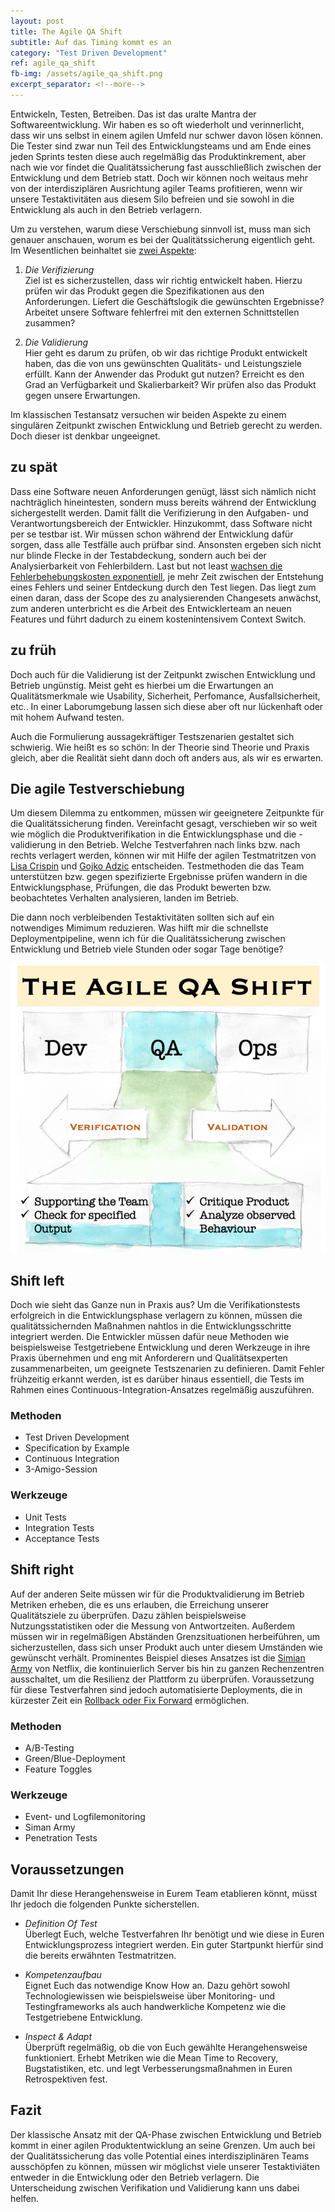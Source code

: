```yaml
---
layout: post
title: The Agile QA Shift
subtitle: Auf das Timing kommt es an
category: "Test Driven Development"
ref: agile_qa_shift
fb-img: /assets/agile_qa_shift.png
excerpt_separator: <!--more-->
---
```

Entwickeln, Testen, Betreiben. Das ist das uralte Mantra der Softwareentwicklung. Wir haben es so oft wiederholt und verinnerlicht, dass wir uns selbst in einem agilen Umfeld nur schwer davon lösen können. Die Tester sind zwar nun Teil des Entwicklungsteams und am Ende eines jeden Sprints  testen diese auch regelmäßig das Produktinkrement, aber nach wie vor findet die Qualitätssicherung fast ausschließlich zwischen der Entwicklung und dem Betrieb statt. Doch wir können noch weitaus mehr von der interdisziplären Ausrichtung agiler Teams profitieren, wenn wir unsere Testaktivitäten aus diesem Silo befreien und sie sowohl in die Entwicklung als auch in den Betrieb verlagern.

<!--more-->

Um zu verstehen, warum diese Verschiebung sinnvoll ist, muss man sich genauer anschauen, worum es bei der Qualitätssicherung eigentlich geht.
Im Wesentlichen beinhaltet sie [zwei Aspekte](https://de.wikipedia.org/wiki/Verifizierung_und_Validierung): 
1. _Die Verifizierung_  
Ziel ist es sicherzustellen, dass wir richtig entwickelt haben. Hierzu prüfen wir das Produkt gegen die Spezifikationen aus den Anforderungen. Liefert die Geschäftslogik die gewünschten Ergebnisse? Arbeitet unsere Software fehlerfrei mit den externen Schnittstellen zusammen? 

2. _Die Validierung_  
Hier geht es darum zu prüfen, ob wir das richtige Produkt entwickelt haben, das die von uns gewünschten Qualitäts- und Leistungsziele erfüllt. Kann der Anwender das Produkt gut nutzen? Erreicht es den Grad an Verfügbarkeit und Skalierbarkeit? Wir prüfen also das Produkt gegen unsere Erwartungen.

Im klassischen Testansatz versuchen wir beiden Aspekte zu einem singulären Zeitpunkt zwischen Entwicklung und Betrieb gerecht zu werden. Doch dieser ist denkbar ungeeignet.

## zu spät 
Dass eine Software neuen Anforderungen genügt, lässt sich nämlich nicht nachträglich hineintesten, sondern muss bereits während der Entwicklung sichergestellt werden. Damit fällt die Verifizierung in den Aufgaben- und Verantwortungsbereich der Entwickler.
Hinzukommt, dass Software nicht per se testbar ist. Wir müssen schon während der Entwicklung dafür sorgen, dass alle Testfälle auch prüfbar sind.
Ansonsten ergeben sich nicht nur blinde Flecke in der Testabdeckung, sondern auch bei der Analysierbarkeit von Fehlerbildern.
Last but not least [wachsen die Fehlerbehebungskosten exponentiell](https://ntrs.nasa.gov/archive/nasa/casi.ntrs.nasa.gov/20100036670.pdf), je mehr Zeit zwischen der Entstehung eines Fehlers und seiner Entdeckung durch den Test liegen. Das liegt zum einen daran, dass der Scope des zu analysierenden Changesets anwächst, zum anderen unterbricht es die Arbeit des Entwicklerteam an neuen Features und führt dadurch zu einem kostenintensivem Context Switch.

## zu früh
Doch auch für die Validierung ist der Zeitpunkt zwischen Entwicklung und Betrieb ungünstig.  Meist geht es hierbei um die Erwartungen an Qualitätsmerkmale wie Usability, Sicherheit, Perfomance, Ausfallsicherheit, etc.. In einer Laborumgebung lassen sich diese aber oft nur lückenhaft oder mit hohem Aufwand testen.

Auch die Formulierung aussagekräftiger Testszenarien gestaltet sich schwierig. Wie heißt es so schön:
In der Theorie sind Theorie und Praxis gleich, aber die Realität sieht dann doch oft anders aus, als wir es erwarten. 

## Die agile Testverschiebung
Um diesem Dilemma zu entkommen, müssen wir geeignetere Zeitpunkte für die Qualitätssicherung finden. Vereinfacht gesagt, verschieben wir so weit wie möglich die Produktverifikation in die Entwicklungsphase und die -validierung in den Betrieb. Welche Testverfahren nach links bzw. nach rechts verlagert werden, können wir mit Hilfe der agilen Testmatritzen von [Lisa Crispin](https://lisacrispin.com/2011/11/08/using-the-agile-testing-quadrants/) und [Gojko Adzic](https://gojko.net/2013/10/21/lets-break-the-agile-testing-quadrants/) entscheiden. Testmethoden die das Team unterstützen bzw. gegen spezifizierte Ergebnisse prüfen wandern in die Entwicklungsphase, Prüfungen, die das Produkt bewerten bzw. beobachtetes Verhalten analysieren, landen im Betrieb.

Die dann noch verbleibenden Testaktivitäten sollten sich auf ein notwendiges Mimimum reduzieren. Was hilft mir die schnellste Deploymentpipeline, wenn ich für die Qualitätssicherung zwischen Entwicklung und Betrieb viele Stunden oder sogar Tage benötige? 

![Agile QA Shift](/assets/agile_qa_shift.png)


## Shift left
Doch wie sieht das Ganze nun in Praxis aus?  Um die Verifikationstests erfolgreich in die Entwicklungsphase verlagern zu können, müssen die qualitätssichernden Maßnahmen nahtlos in die Entwicklungsschritte integriert werden. Die Entwickler müssen dafür neue Methoden wie beispielsweise Testgetriebene Entwicklung und deren Werkzeuge in ihre Praxis übernehmen und eng mit Anforderern und Qualitätsexperten zusammenarbeiten, um geeignete Testszenarien zu definieren. Damit Fehler frühzeitig erkannt werden, ist es darüber hinaus essentiell, die Tests im Rahmen eines Continuous-Integration-Ansatzes regelmäßig auszuführen.

### Methoden
* Test Driven Development
* Specification by Example
* Continuous Integration
* 3-Amigo-Session

### Werkzeuge
* Unit Tests
* Integration Tests
* Acceptance Tests

## Shift right
Auf der anderen Seite müssen wir für die Produktvalidierung im Betrieb Metriken erheben, die es uns erlauben, die Erreichung unserer Qualitätsziele zu überprüfen. Dazu zählen beispielsweise Nutzungsstatistiken oder die Messung von Antwortzeiten. Außerdem müssen wir in regelmäßigen Abständen Grenzsituationen herbeiführen, um sicherzustellen, dass sich unser Produkt auch unter diesem Umständen wie gewünscht verhält. Prominentes Beispiel dieses Ansatzes ist die [Simian Army](https://medium.com/netflix-techblog/the-netflix-simian-army-16e57fbab116) von Netflix, die kontinuierlich Server bis hin zu ganzen Rechenzentren ausschaltet, um die Resilienz der Plattform zu überprüfen. Voraussetzung für diese Testverfahren sind jedoch automatisierte Deployments, die in kürzester Zeit ein [Rollback oder Fix Forward](https://www.linkedin.com/pulse/service-recovery-rolling-back-vs-forward-fixing-mohamed-el-geish/) ermöglichen.

### Methoden
* A/B-Testing
* Green/Blue-Deployment
* Feature Toggles

### Werkzeuge
* Event- und Logfilemonitoring
* Siman Army
* Penetration Tests

## Voraussetzungen
Damit Ihr diese Herangehensweise in Eurem Team etablieren könnt, müsst Ihr jedoch die folgenden Punkte sicherstellen. 

* _Definition Of Test_  
Überlegt Euch, welche Testverfahren Ihr benötigt und wie diese in Euren Entwicklungsprozess integriert werden. Ein guter Startpunkt hierfür sind die bereits erwähnten Testmatritzen.

* _Kompetenzaufbau_  
Eignet Euch das notwendige Know How an. Dazu gehört sowohl Technologiewissen wie beispielsweise über Monitoring- und Testingframeworks als auch handwerkliche Kompetenz wie die Testgetriebene Entwicklung.

* _Inspect & Adapt_  
Überprüft regelmäßig, ob die von Euch gewählte Herangehensweise funktioniert. Erhebt Metriken wie die Mean Time to Recovery, Bugstatistiken, etc. und legt Verbesserungsmaßnahmen in Euren Retrospektiven fest.

## Fazit
Der klassische Ansatz mit der QA-Phase zwischen Entwicklung und Betrieb kommt in einer agilen Produktentwicklung an seine Grenzen. Um auch bei der Qualitätssicherung das volle Potential eines interdisziplinären Teams ausschöpfen zu können, müssen wir möglichst viele unserer Testaktiviäten entweder in die Entwicklung oder den Betrieb verlagern. Die Unterscheidung zwischen Verifikation und Validierung kann uns dabei helfen.


